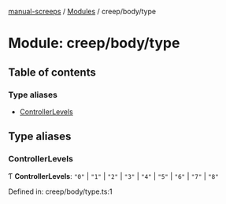 [manual-screeps](../README.md) / [Modules](../modules.md) / creep/body/type

# Module: creep/body/type

## Table of contents

### Type aliases

- [ControllerLevels](creep_body_type.md#controllerlevels)

## Type aliases

### ControllerLevels

Ƭ **ControllerLevels**: ``"0"`` \| ``"1"`` \| ``"2"`` \| ``"3"`` \| ``"4"`` \| ``"5"`` \| ``"6"`` \| ``"7"`` \| ``"8"``

Defined in: creep/body/type.ts:1

